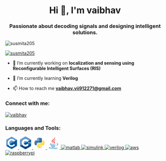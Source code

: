 <h1 align="center">Hi 👋, I'm vaibhav</h1>
<h3 align="center">Passionate about decoding signals and designing intelligent solutions.</h3>

<p align="left"> <img src="https://komarev.com/ghpvc/?username=susmita205&label=Profile%20views&color=0e75b6&style=flat" alt="susmita205" /> </p>

<p align="left"> <a href="https://github.com/ryo-ma/github-profile-trophy"><img src="https://github-profile-trophy.vercel.app/?username=susmita205" alt="susmita205" /></a> </p>

- 🔭 I’m currently working on **localization and sensing using Reconfigurable Intelligent Surfaces (RIS)**

- 🌱 I’m currently learning **Verilog**

- 📫 How to reach me **vaibhav.vii912271@gmail.com**

<h3 align="left">Connect with me:</h3>
<p align="left">
<a href="www.linkedin.com/in/vaibhav912" target="blank"><img align="center" src="https://raw.githubusercontent.com/rahuldkjain/github-profile-readme-generator/master/src/images/icons/Social/linked-in-alt.svg" alt="vaibhav" height="30" width="40" /></a>
</p>

<h3 align="left">Languages and Tools:</h3>
<p align="left"> 
  <a href="https://www.cprogramming.com/" target="_blank" rel="noreferrer">
    <img src="https://raw.githubusercontent.com/devicons/devicon/master/icons/c/c-original.svg" alt="c" width="40" height="40"/> 
  </a>
  <a href="https://cplusplus.com/" target="_blank" rel="noreferrer">
    <img src="https://raw.githubusercontent.com/devicons/devicon/master/icons/cplusplus/cplusplus-original.svg" alt="cplusplus" width="40" height="40"/>
  </a>
  <a href="https://www.python.org" target="_blank" rel="noreferrer">
    <img src="https://raw.githubusercontent.com/devicons/devicon/master/icons/python/python-original.svg" alt="python" width="40" height="40"/> 
  </a>
  <a href="https://www.java.com" target="_blank" rel="noreferrer">
    <img src="https://raw.githubusercontent.com/devicons/devicon/master/icons/java/java-original.svg" alt="java" width="40" height="40"/> 
  </a>
  <a href="https://www.mathworks.com/products/matlab.html" target="_blank" rel="noreferrer">
    <img src="https://upload.wikimedia.org/wikipedia/commons/2/21/Matlab_Logo.png" alt="matlab" width="40" height="40"/>
  </a>
   <!-- Simulink -->
  <a href="https://www.mathworks.com/products/simulink.html" target="_blank" rel="noreferrer">
    <img src="https://upload.wikimedia.org/wikipedia/commons/3/3e/Simulink_logo.png" alt="simulink" width="40" height="40"/>
  </a>

  <!-- Verilog (using logic gate icon) -->
  <a href="https://www.chipverify.com/verilog/verilog-tutorial" target="_blank" rel="noreferrer">
    <img src="https://upload.wikimedia.org/wikipedia/commons/thumb/b/bb/Logic-gate.svg/768px-Logic-gate.svg.png" alt="verilog" width="40" height="40"/>
  </a>

  <!-- AWS -->
  <a href="https://aws.amazon.com/iot/" target="_blank" rel="noreferrer">
    <img src="https://a0.awsstatic.com/libra-css/images/logos/aws_logo_smile_1200x630.png" alt="aws" width="60" height="40"/>
  </a>
  <a href="https://www.raspberrypi.com/products/raspberry-pi-5/" target="_blank" rel="noreferrer">
    <img src="https://upload.wikimedia.org/wikipedia/en/c/cb/Raspberry_Pi_Logo.svg" alt="raspberrypi" width="40" height="40"/>
  </a>
 
</p>
